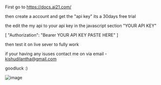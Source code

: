 First go to https://docs.ai21.com/ 

then create a account and get the "api key" its a  30days free trial

the edit the my api to your api key in the javascript section "YOUR API KEY"  

[ "Authorization": "Bearer YOUR API KEY PASTE HERE"    ]

then test it on live sever to fully work 


if your having any isuses contact me on via email - kishudilantha@gmail.com

goodluck :)


![image](https://github.com/user-attachments/assets/31496cbf-4cdc-412e-83f9-e6278e7ba8ae)
